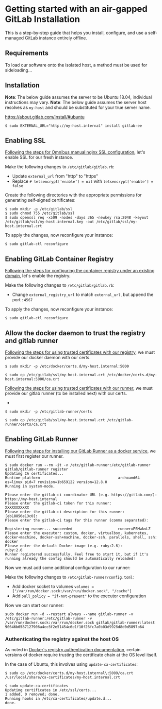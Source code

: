 # Getting started with an air-gapped GitLab Installation

This is a step-by-step guide that helps you install, configure, and use a self-managed GitLab
instance entirely offline.

## Requirements

To load our software onto the isolated host, a method must be used for sideloading...

## Installation

**Note**: The below guide assumes the server to be Ubuntu 18.04, individual instructions may vary.
**Note**: The below guide assumes the server host resolves as `my-host` and should be substituted for your true server name.

https://about.gitlab.com/install/#ubuntu

```shell
$ sudo EXTERNAL_URL="http://my-host.internal" install gitlab-ee
```
## Enabling SSL

[Following the steps for Omnibus manual nginx SSL configuration](../../omnibus/settings/nginx.html#manually-configuring-https), let's enable SSL for our fresh instance.

Make the following changes to `/etc/gitlab/gitlab.rb`:

- Update `external_url` from "http" to "https"
- Replace `# letsencrypt['enable'] = nil` with `letsencrypt['enable'] = false`

Create the following directories with the appropriate permissions for generating self-signed certificates:

```shell
$ sudo mkdir -p /etc/gitlab/ssl
$ sudo chmod 755 /etc/gitlab/ssl
$ sudo openssl req -x509 -nodes -days 365 -newkey rsa:2048 -keyout /etc/gitlab/ssl/my-host.internal.key -out /etc/gitlab/ssl/my-host.internal.crt
```

To apply the changes, now reconfigure your instance:

```shell
$ sudo gitlab-ctl reconfigure
```

## Enabling GitLab Container Registry

[Following the steps for configuring the container registry under an existing domain](../../ee/administration/packages/container_registry.html#configure-container-registry-under-an-existing-gitlab-domain), let's enable the registry.


Make the following changes to `/etc/gitlab/gitlab.rb`:

- Change `external_registry_url` to match `external_url`, but append the port `:4567`

To apply the changes, now reconfigure your instance:

```shell
$ sudo gitlab-ctl reconfigure
```

## Allow the docker daemon to trust the registry and gitlab runner

[Following the steps for using trusted certificates with our registry](../../ee/administration/packages/container_registry.html#using-self-signed-certificates-with-container-registry), we must provide our docker daemon with our certs.

```shell
$ sudo mkdir -p /etc/docker/certs.d/my-host.internal:5000

$ sudo cp /etc/gitlab/ssl/my-host.internal.crt /etc/docker/certs.d/my-host.internal:5000/ca.crt
```

[Following the steps for using trusted certificates with our runner](../../runner/install/docker.html#installing-trusted-ssl-server-certificates), we must provide our gitlab runner (to be installed next) with our certs.

- 

```shell
$ sudo mkdir -p /etc/gitlab-runner/certs

$ sudo cp /etc/gitlab/ssl/my-host.internal.crt /etc/gitlab-runner/certs/ca.crt
```

## Enabling GitLab Runner

[Following the steps for installing our GitLab Runner as a docker service](../../runner/install/docker.html#docker-image-installation), we must first register our runner.

```shell
$ sudo docker run --rm -it -v /etc/gitlab-runner:/etc/gitlab-runner gitlab/gitlab-runner register
Updating CA certificates...
Runtime platform                                    arch=amd64 os=linux pid=7 revision=1b659122 version=12.8.0
Running in system-mode.

Please enter the gitlab-ci coordinator URL (e.g. https://gitlab.com/):
https://my-host.internal
Please enter the gitlab-ci token for this runner:
XXXXXXXXXXX
Please enter the gitlab-ci description for this runner:
[eb18856e13c0]:
Please enter the gitlab-ci tags for this runner (comma separated):

Registering runner... succeeded                     runner=FSMwkvLZ
Please enter the executor: custom, docker, virtualbox, kubernetes, docker+machine, docker-ssh+machine, docker-ssh, parallels, shell, ssh:
docker
Please enter the default Docker image (e.g. ruby:2.6):
ruby:2.6
Runner registered successfully. Feel free to start it, but if it's running already the config should be automatically reloaded!
```

Now we must add some additional configuration to our runner:

Make the following changes to `/etc/gitlab-runner/config.toml`:

- Add docker socket to volumes `volumes = ["/var/run/docker.sock:/var/run/docker.sock", "/cache"]`
- Add `pull_policy = "if-not-present"` to the executor configuration

Now we can start our runner:

```shell
sudo docker run -d --restart always --name gitlab-runner -v /etc/gitlab-runner:/etc/gitlab-runner -v /var/run/docker.sock:/var/run/docker.sock gitlab/gitlab-runner:latest
90646b6587127906a4ee3f2e51454c6e1f10f26fc7a0b03d9928d8d0d5897b64
```

### Authenticating the registry against the host OS

As noted in [Docker's registry authentication documentation](../../registry/insecure/#docker-still-complains-about-the-certificate-when-using-authentication), certain versions of docker require trusting the certificate chain at the OS level itself.

In the case of Ubuntu, this involves using `update-ca-certificates`:

```shell
$ sudo cp /etc/docker/certs.d/my-host.internal\:5000/ca.crt /usr/local/share/ca-certificates/my-host.internal.crt

$ sudo update-ca-certificates
Updating certificates in /etc/ssl/certs...
1 added, 0 removed; done.
Running hooks in /etc/ca-certificates/update.d...
done.
```

